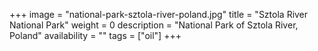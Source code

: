+++
image = "national-park-sztola-river-poland.jpg"
title = "Sztola River National Park"
weight = 0
description = "National Park of Sztola River, Poland"
availability = ""
tags = ["oil"]
+++
